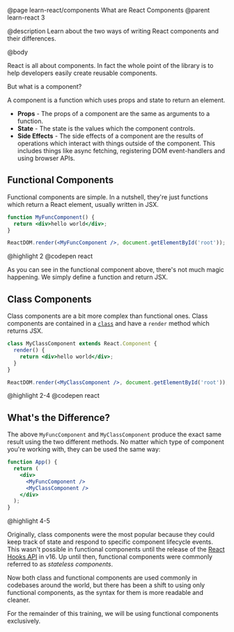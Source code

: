 @page learn-react/components What are React Components
@parent learn-react 3

@description Learn about the two ways of writing React components and their differences.

@body

React is all about components. In fact the whole point of the library is to help developers easily create reusable components.

But what is a component?

A component is a function which uses props and state to return an element.

- **Props** - The props of a component are the same as arguments to a function.
- **State** - The state is the values which the component controls.
- **Side Effects** - The side effects of a component are the results of operations which interact with things outside of the component. This includes things like async fetching, registering DOM event-handlers and using browser APIs.

## Functional Components

Functional components are simple. In a nutshell, they're just functions which return a React element, usually written in JSX.

```jsx
function MyFuncComponent() {
  return <div>hello world</div>;
}

ReactDOM.render(<MyFuncComponent />, document.getElementById('root'));
```

@highlight 2
@codepen react

As you can see in the functional component above, there's not much magic happening. We simply define a function and return JSX.

## Class Components

Class components are a bit more complex than functional ones. Class components are contained in a [`class`](https://developer.mozilla.org/en-US/docs/Web/JavaScript/Reference/Classes) and have a `render` method which returns JSX.

```jsx
class MyClassComponent extends React.Component {
  render() {
    return <div>hello world</div>;
  }
}

ReactDOM.render(<MyClassComponent />, document.getElementById('root'));
```

@highlight 2-4
@codepen react

## What's the Difference?

The above `MyFuncComponent` and `MyClassComponent` produce the exact same result using the two different methods. No matter which type of component you're working with, they can be used the same way:

```jsx
function App() {
  return (
    <div>
      <MyFuncComponent />
      <MyClassComponent />
    </div>
  );
}
```

@highlight 4-5

Originally, class components were the most popular because they could keep track of state and respond to specific component lifecycle events. This wasn't possible in functional components until the release of the [React Hooks API](https://reactjs.org/docs/hooks-reference.html) in v16. Up until then, functional components were commonly referred to as _stateless components_.

Now both class and functional components are used commonly in codebases around the world, but there has been a shift to using only functional components, as the syntax for them is more readable and cleaner.

For the remainder of this training, we will be using functional components exclusively.
